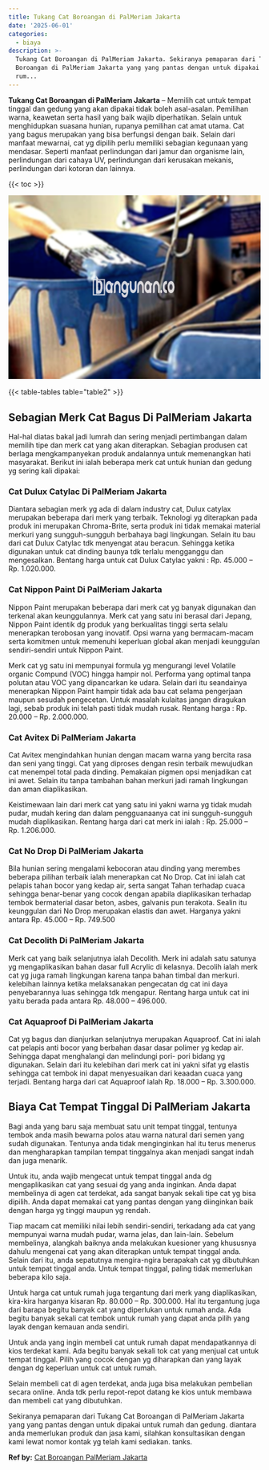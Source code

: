```yaml
---
title: Tukang Cat Boroangan di PalMeriam Jakarta
date: '2025-06-01'
categories:
  - biaya
description: >-
  Tukang Cat Boroangan di PalMeriam Jakarta. Sekiranya pemaparan dari Tukang Cat
  Boroangan di PalMeriam Jakarta yang yang pantas dengan untuk dipakai untuk
  rum...
---
```


**Tukang Cat Boroangan di PalMeriam Jakarta** – Memilih cat untuk tempat tinggal dan gedung yang akan dipakai tidak boleh asal-asalan. Pemilihan warna, keawetan serta hasil yang baik wajib diperhatikan. Selain untuk menghidupkan suasana hunian, rupanya pemilihan cat amat utama. Cat yang bagus merupakan yang bisa berfungsi dengan baik. Selain dari manfaat mewarnai, cat yg dipilih perlu memiliki sebagian kegunaan yang mendasar. Seperti manfaat perlindungan dari jamur dan organisme lain, perlindungan dari cahaya UV, perlindungan dari kerusakan mekanis, perlindungan dari kotoran dan lainnya.

{{< toc >}}

![Tukang Cat Boroangan di PalMeriam Jakarta](/images/jasa-cat-murah10.png)

{{< table-tables table="table2" >}}

## Sebagian Merk Cat Bagus Di PalMeriam Jakarta

Hal-hal diatas bakal jadi lumrah dan sering menjadi pertimbangan dalam memilih tipe dan merk cat yang akan diterapkan. Sebagian produsen cat berlaga mengkampanyekan produk andalannya untuk memenangkan hati masyarakat. Berikut ini ialah beberapa merk cat untuk hunian dan gedung yg sering kali dipakai:

### Cat Dulux Catylac Di PalMeriam Jakarta

Diantara sebagian merk yg ada di dalam industry cat, Dulux catylax merupakan beberapa dari merk yang terbaik. Teknologi yg diterapkan pada produk ini merupakan Chroma-Brite, serta produk ini tidak memakai material merkuri yang sungguh-sungguh berbahaya bagi lingkungan. Selain itu bau dari cat Dulux Catylac tdk menyengat atau beracun. Sehingga ketika digunakan untuk cat dinding baunya tdk terlalu mengganggu dan mengesalkan. Bentang harga untuk cat Dulux Catylac yakni : Rp. 45.000 – Rp. 1.020.000.

### Cat Nippon Paint Di PalMeriam Jakarta

Nippon Paint merupakan beberapa dari merk cat yg banyak digunakan dan terkenal akan keunggulannya. Merk cat yang satu ini berasal dari Jepang, Nippon Paint identik dg produk yang berkualitas tinggi serta selalu menerapkan terobosan yang inovatif. Opsi warna yang bermacam-macam serta komitmen untuk memenuhi keperluan global akan menjadi keunggulan sendiri-sendiri untuk Nippon Paint.

Merk cat yg satu ini mempunyai formula yg mengurangi level Volatile organic Compund (VOC) hingga hampir nol. Performa yang optimal tanpa polutan atau VOC yang dipancarkan ke udara. Selain dari itu seandainya menerapkan Nippon Paint hampir tidak ada bau cat selama pengerjaan maupun sesudah pengecetan. Untuk masalah kulaitas jangan diragukan lagi, sebab produk ini telah pasti tidak mudah rusak. Rentang harga : Rp. 20.000 – Rp. 2.000.000.

### Cat Avitex Di PalMeriam Jakarta

Cat Avitex mengindahkan hunian dengan macam warna yang bercita rasa dan seni yang tinggi. Cat yang diproses dengan resin terbaik mewujudkan cat menempel total pada dinding. Pemakaian pigmen opsi menjadikan cat ini awet. Selain itu tanpa tambahan bahan merkuri jadi ramah lingkungan dan aman diaplikasikan.

Keistimewaan lain dari merk cat yang satu ini yakni warna yg tidak mudah pudar, mudah kering dan dalam pengguanaanya cat ini sungguh-sungguh mudah diaplikasikan. Rentang harga dari cat merk ini ialah : Rp. 25.000 – Rp. 1.206.000.

### Cat No Drop Di PalMeriam Jakarta

Bila hunian sering mengalami kebocoran atau dinding yang merembes beberapa pilihan terbaik ialah menerapkan cat No Drop. Cat ini ialah cat pelapis tahan bocor yang kedap air, serta sangat Tahan terhadap cuaca sehingga benar-benar yang cocok dengan apabila diaplikasikan terhadap tembok bermaterial dasar beton, asbes, galvanis pun terakota. Sealin itu keunggulan dari No Drop merupakan elastis dan awet. Harganya yakni antara Rp. 45.000 – Rp. 749.500

### Cat Decolith Di PalMeriam Jakarta

Merk cat yang baik selanjutnya ialah Decolith. Merk ini adalah satu satunya yg mengaplikasikan bahan dasar full Acrylic di kelasnya. Decolih ialah merk cat yg juga ramah lingkungan karena tanpa bahan timbal dan merkuri. kelebihan lainnya ketika melaksanakan pengecatan dg cat ini daya penyebarannya luas sehingga tdk mengapur. Rentang harga untuk cat ini yaitu berada pada antara Rp. 48.000 – 496.000.

### Cat Aquaproof Di PalMeriam Jakarta

Cat yg bagus dan dianjurkan selanjutnya merupakan Aquaproof. Cat ini ialah cat pelapis anti bocor yang berbahan dasar dasar polimer yg kedap air. Sehingga dapat menghalangi dan melindungi pori- pori bidang yg digunakan. Selain dari itu kelebihan dari merk cat ini yakni sifat yg elastis sehingga cat tembok ini dapat menyesuaikan dari keaadan cuaca yang terjadi. Bentang harga dari cat Aquaproof ialah Rp. 18.000 – Rp. 3.300.000.

## Biaya Cat Tempat Tinggal Di PalMeriam Jakarta

Bagi anda yang baru saja membuat satu unit tempat tinggal, tentunya tembok anda masih bewarna polos atau warna natural dari semen yang sudah digunakan. Tentunya anda tidak menginginkan hal itu terus menerus dan mengharapkan tampilan tempat tinggalnya akan menjadi sangat indah dan juga menarik.

Untuk itu, anda wajib mengecat untuk tempat tinggal anda dg mengaplikasikan cat yang sesuai dg yang anda inginkan. Anda dapat membelinya di agen cat terdekat, ada sangat banyak sekali tipe cat yg bisa dipilih. Anda dapat memakai cat yang pantas dengan yang diinginkan baik dengan harga yg tinggi maupun yg rendah.

Tiap macam cat memiliki nilai lebih sendiri-sendiri, terkadang ada cat yang mempunyai warna mudah pudar, warna jelas, dan lain-lain. Sebelum membelinya, alangkah baiknya anda melakukan kuesioner yang khususnya dahulu mengenai cat yang akan diterapkan untuk tempat tinggal anda. Selain dari itu, anda sepatutnya mengira-ngira berapakah cat yg dibutuhkan untuk tempat tinggal anda. Untuk tempat tinggal, paling tidak memerlukan beberapa kilo saja.

Untuk harga cat untuk rumah juga tergantung dari merk yang diaplikasikan, kira-kira harganya kisaran Rp. 80.000 – Rp. 300.000. Hal itu tergantung juga dari barapa begitu banyak cat yang diperlukan untuk rumah anda. Ada begitu banyak sekali cat tembok untuk rumah yang dapat anda pilih yang layak dengan kemauan anda sendiri.

Untuk anda yang ingin membeli cat untuk rumah dapat mendapatkannya di kios terdekat kami. Ada begitu banyak sekali tok cat yang menjual cat untuk tempat tinggal. Pilih yang cocok dengan yg diharapkan dan yang layak dengan dg keperluan untuk cat untuk rumah.

Selain membeli cat di agen terdekat, anda juga bisa melakukan pembelian secara online. Anda tdk perlu repot-repot datang ke kios untuk membawa dan membeli cat yang dibutuhkan.

Sekiranya pemaparan dari Tukang Cat Boroangan di PalMeriam Jakarta yang yang pantas dengan untuk dipakai untuk rumah dan gedung. diantara anda memerlukan produk dan jasa kami, silahkan konsultasikan dengan kami lewat nomor kontak yg telah kami sediakan. tanks.

**Ref by:** [Cat Boroangan PalMeriam Jakarta](https://id.wikipedia.org/wiki/Cat)
